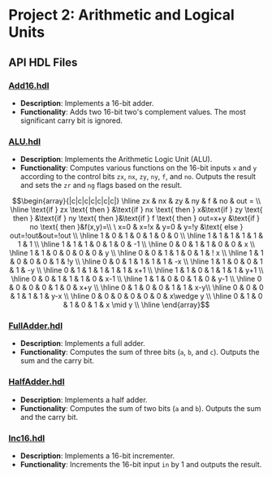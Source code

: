 # Project 2: Arithmetic and Logical Units

## API HDL Files

### [Add16.hdl](Add16.hdl)
- **Description**: Implements a 16-bit adder.
- **Functionality**: Adds two 16-bit two's complement values. The most significant carry bit is ignored.

### [ALU.hdl](ALU.hdl)
- **Description**: Implements the Arithmetic Logic Unit (ALU).
- **Functionality**: Computes various functions on the 16-bit inputs `x` and `y` according to the control bits `zx`, `nx`, `zy`, `ny`, `f`, and `no`. Outputs the result and sets the `zr` and `ng` flags based on the result.

```math
\begin{array}{|c|c|c|c|c|c|c|}
\hline zx & nx & zy & ny & f & no & out = \\
\hline \text{if } zx \text{ then } &\text{if } nx \text{ then } x&\text{if } zy \text{ then } &\text{if } ny \text{ then }&\text{if } f \text{ then } out=x+y &\text{if } no \text{ then }&f(x,y)=\\
\ x=0 & x=!x & y=0 & y=!y &\text{ else } out=!out&out=!out \\
\hline 1 & 0 & 1 & 0 & 1 & 0 & 0 \\
\hline 1 & 1 & 1 & 1 & 1 & 1 & 1 \\
\hline 1 & 1 & 1 & 0 & 1 & 0 & -1 \\
\hline 0 & 0 & 1 & 1 & 0 & 0 & x \\
\hline 1 & 1 & 0 & 0 & 0 & 0 & y \\
\hline 0 & 0 & 1 & 1 & 0 & 1 & ! x \\
\hline 1 & 1 & 0 & 0 & 0 & 1 & !y \\
\hline 0 & 0 & 1 & 1 & 1 & 1 & -x \\
\hline 1 & 1 & 0 & 0 & 1 & 1 & -y \\
\hline 0 & 1 & 1 & 1 & 1 & 1 & x+1 \\
\hline 1 & 1 & 0 & 1 & 1 & 1 & y+1 \\
\hline 0 & 0 & 1 & 1 & 1 & 0 & x-1 \\
\hline 1 & 1 & 0 & 0 & 1 & 0 & y-1 \\
\hline 0 & 0 & 0 & 0 & 1 & 0 & x+y \\
\hline 0 & 1 & 0 & 0 & 1 & 1 & x-y\\
\hline 0 & 0 & 0 & 1 & 1 & 1 & y-x \\
\hline 0 & 0 & 0 & 0 & 0 & 0 & x\wedge y \\
\hline 0 & 1 & 0 & 1 & 0 & 1 & x \mid y \\
\hline \end{array}
```

### [FullAdder.hdl](FullAdder.hdl)
- **Description**: Implements a full adder.
- **Functionality**: Computes the sum of three bits (`a`, `b`, and `c`). Outputs the sum and the carry bit.

### [HalfAdder.hdl](HalfAdder.hdl)
- **Description**: Implements a half adder.
- **Functionality**: Computes the sum of two bits (`a` and `b`). Outputs the sum and the carry bit.

### [Inc16.hdl](Inc16.hdl)
- **Description**: Implements a 16-bit incrementer.
- **Functionality**: Increments the 16-bit input `in` by 1 and outputs the result.